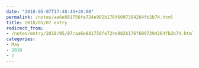 ```yaml
---
date: "2018-05-07T17:48:44+10:00"
permalink: /notes/aa6e881756fe724e982b176f6097394264fb2b74.html
title: 2018/05/07 entry
redirect_from:
- /notes/entry/2018/05/07/aa6e881756fe724e982b176f6097394264fb2b74.html
categories:
- May
- 2018
- 7
---
```

